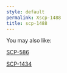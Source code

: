 ```yaml
---
style: default
permalink: Xscp-1488
title: scp-1488
---
```

You may also like:

[SCP-586](http://scp-wiki.net/scp-586)

[SCP-1434](http://scp-wiki.net/scp-1434)
